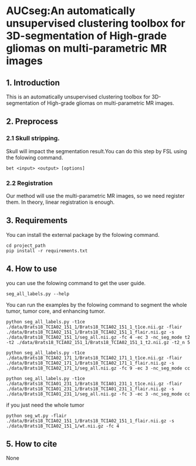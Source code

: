 # AUCseg:An automatically unsupervised clustering toolbox for 3D-segmentation of High-grade gliomas on multi-parametric MR images 
## 1. Introduction
This is an automatically unsupervised clustering toolbox for 3D-segmentation of High-grade gliomas on multi-parametric MR images. 

## 2. Preprocess 
### 2.1 Skull stripping.
Skull will impact the segmentation result.You can do this step by FSL using the folowing command. 
```shell
bet <input> <output> [options]
```

### 2.2 Registration 
Our method will use the multi-parametric MR images, so we need register them. In theory, linear registration is enough.

## 3. Requirements
You can install the external package by the folowing command.
```shell
cd project_path
pip install -r requirements.txt
```
## 4. How to use
you can use the folowing command to get the user guide.
```shell
seg_all_labels.py --help
```
You can run the examples by the folowing command to segment the whole tumor, tumor core, and enhancing tumor.
```shell
python seg_all_labels.py -t1ce ./data/Brats18_TCIA02_151_1/Brats18_TCIA02_151_1_t1ce.nii.gz -flair ./data/Brats18_TCIA02_151_1/Brats18_TCIA02_151_1_flair.nii.gz -s ./data/Brats18_TCIA02_151_1/seg_all.nii.gz -fc 4 -ec 3 -nc_seg_mode t2 -t2 ./data/Brats18_TCIA02_151_1/Brats18_TCIA02_151_1_t2.nii.gz -t2_n 5

python seg_all_labels.py -t1ce ./data/Brats18_TCIA02_171_1/Brats18_TCIA02_171_1_t1ce.nii.gz -flair ./data/Brats18_TCIA02_171_1/Brats18_TCIA02_171_1_flair.nii.gz -s ./data/Brats18_TCIA02_171_1/seg_all.nii.gz -fc 9 -ec 3 -nc_seg_mode cc

python seg_all_labels.py -t1ce ./data/Brats18_TCIA01_231_1/Brats18_TCIA01_231_1_t1ce.nii.gz -flair ./data/Brats18_TCIA01_231_1/Brats18_TCIA01_231_1_flair.nii.gz -s ./data/Brats18_TCIA01_231_1/seg_all.nii.gz -fc 3 -ec 3 -nc_seg_mode cc
```

if you just need the whole tumor
```shell
python seg_wt.py -flair ./data/Brats18_TCIA02_151_1/Brats18_TCIA02_151_1_flair.nii.gz -s ./data/Brats18_TCIA02_151_1/wt.nii.gz -fc 4
```

## 5. How to cite
None


